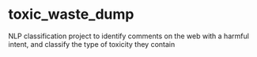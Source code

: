 # toxic_waste_dump
NLP classification project to identify comments on the web with a harmful intent, and classify the type of toxicity they contain
